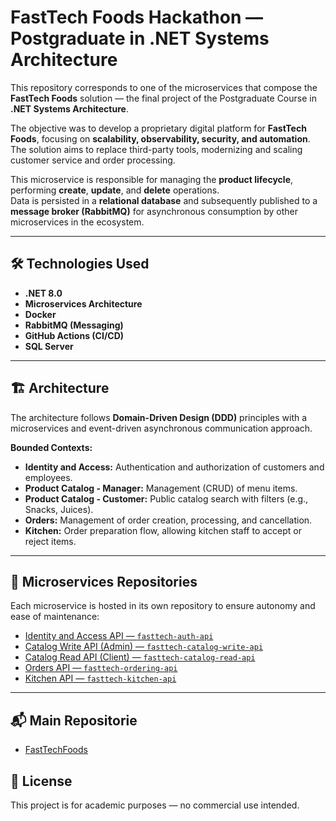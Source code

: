 # FastTech Foods Hackathon — Postgraduate in .NET Systems Architecture  

This repository corresponds to one of the microservices that compose the **FastTech Foods** solution — the final project of the Postgraduate Course in **.NET Systems Architecture**.

The objective was to develop a proprietary digital platform for **FastTech Foods**, focusing on **scalability, observability, security, and automation**.  
The solution aims to replace third-party tools, modernizing and scaling customer service and order processing.

This microservice is responsible for managing the **product lifecycle**, performing **create**, **update**, and **delete** operations.  
Data is persisted in a **relational database** and subsequently published to a **message broker (RabbitMQ)** for asynchronous consumption by other microservices in the ecosystem.

---

## 🛠️ Technologies Used  

- **.NET 8.0**  
- **Microservices Architecture**  
- **Docker**  
- **RabbitMQ (Messaging)**   
- **GitHub Actions (CI/CD)**  
- **SQL Server**  

---

## 🏗️ Architecture  

The architecture follows **Domain-Driven Design (DDD)** principles with a microservices and event-driven asynchronous communication approach.  

**Bounded Contexts:**  

- **Identity and Access:** Authentication and authorization of customers and employees.  
- **Product Catalog - Manager:** Management (CRUD) of menu items.  
- **Product Catalog - Customer:** Public catalog search with filters (e.g., Snacks, Juices).  
- **Orders:** Management of order creation, processing, and cancellation.  
- **Kitchen:** Order preparation flow, allowing kitchen staff to accept or reject items.  

---

## 📁 Microservices Repositories  

Each microservice is hosted in its own repository to ensure autonomy and ease of maintenance:  

- [Identity and Access API — `fasttech-auth-api`](#)  
- [Catalog Write API (Admin) — `fasttech-catalog-write-api`](#)  
- [Catalog Read API (Client) — `fasttech-catalog-read-api`](#)  
- [Orders API — `fasttech-ordering-api`](#)  
- [Kitchen API — `fasttech-kitchen-api`](#)  

---

## 📬 Main Repositorie  

- [FastTechFoods](https://github.com/caiofabiogomes/FastTechFoods)  

## 📄 License  

This project is for academic purposes — no commercial use intended.

